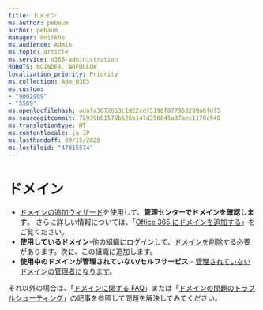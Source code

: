 ```yaml
---
title: ドメイン
ms.author: pebaum
author: pebaum
manager: mnirkhe
ms.audience: Admin
ms.topic: article
ms.service: o365-administration
ROBOTS: NOINDEX, NOFOLLOW
localization_priority: Priority
ms.collection: Adm_O365
ms.custom:
- "9002909"
- "5589"
ms.openlocfilehash: adafa3672653c1922cdf3198f877953289a6fdf5
ms.sourcegitcommit: 78939b01579b626b147d356045a37aec1170c948
ms.translationtype: HT
ms.contentlocale: ja-JP
ms.lasthandoff: 09/15/2020
ms.locfileid: "47815574"
---
```

# <a name="domains"></a>ドメイン

- [ドメインの追加ウィザード](https://admin.microsoft.com/Adminportal#/Domains/Wizard)を使用して、**管理センターでドメインを確認します**。 さらに詳しい情報については、「[Office 365 にドメインを追加する](https://docs.microsoft.com/microsoft-365/admin/setup/add-domain?view=o365-worldwide)」をご覧ください。
- **使用しているドメイン**-他の組織にログインして、[ドメインを削除](https://docs.microsoft.com/microsoft-365/admin/get-help-with-domains/remove-a-domain?view=o365-worldwide)する必要があります。次に、この組織に追加します。
- **使用中のドメインが管理されていない/セルフサービス** - [管理されていないドメインの管理者になります](https://docs.microsoft.com/azure/active-directory/users-groups-roles/domains-admin-takeover)。

それ以外の場合は、「[ドメインに関する FAQ](https://docs.microsoft.com/microsoft-365/admin/setup/domains-faq?view=o365-worldwide)」または「[ドメインの問題のトラブルシューティング](https://docs.microsoft.com/microsoft-365/admin/get-help-with-domains/find-and-fix-issues?view=o365-worldwide)」の記事を参照して問題を解決してみてください。
